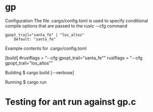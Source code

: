# gp
Configuration
    The file .cargo/config.toml is used to specify conditional compile options that 
    are passed to the rustc --cfg command
    
    gpopt_trail="santa_fe" | "los_altos"
        Default: "santa_fe"

Example contents for .cargo/config.toml

[build]
#rustflags = "--cfg gpopt_trail=\"santa_fe\""
rustflags = "--cfg gpopt_trail=\"los_altos\""


Building
    $ cargo build [--verbose]

Running
    $ cargo run



# Testing for ant run against gp.c

